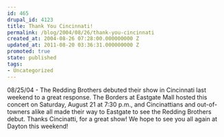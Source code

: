 ```yaml
---
id: 465
drupal_id: 4123
title: Thank You Cincinnati!
permalink: /blog/2004/08/26/thank-you-cincinnati
created_at: 2004-08-26 07:28:00.000000000 Z
updated_at: 2011-08-20 03:36:31.000000000 Z
promoted: true
state: published
tags:
- Uncategorized
---
```

08/25/04 - The Redding Brothers debuted their show in Cincinnati last weekend to a great response. The Borders at Eastgate Mall hosted this concert on Saturday, August 21 at 7:30 p.m., and Cincinattians and out-of-towners alike all made their way to Eastgate to see the Redding Brothers debut. Thanks Cincinatti, for a great show! We hope to see you all again at Dayton this weekend!
